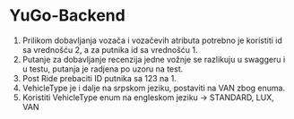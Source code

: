 # YuGo-Backend
1. Prilikom dobavljanja vozača i vozačevih atributa potrebno je koristiti id sa vrednošću 2, a za putnika id sa vrednošću 1.
2. Putanje za dobavljanje recenzija jedne vožnje se razlikuju u swaggeru i u testu, putanja je radjena po uzoru na test.
3. Post Ride prebaciti ID putnika sa 123 na 1.
4. VehicleType je i dalje na srpskom jeziku, postaviti na VAN zbog enuma.
5. Koristiti VehicleType enum na engleskom jeziku -> STANDARD, LUX, VAN
